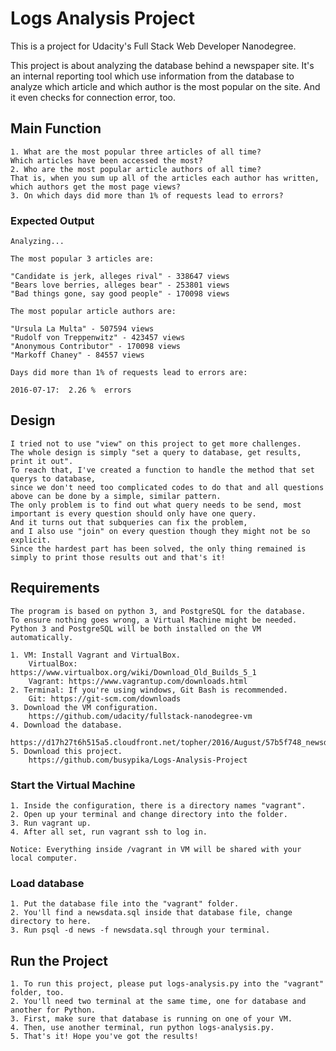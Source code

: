 # Logs Analysis Project

This is a project for Udacity's Full Stack Web Developer Nanodegree.

This project is about analyzing the database behind a newspaper site.
It's an internal reporting tool which use information from the database to analyze which article and which author is the most popular on the site.
And it even checks for connection error, too.

## Main Function

	1. What are the most popular three articles of all time?
	Which articles have been accessed the most?
   	2. Who are the most popular article authors of all time?
	That is, when you sum up all of the articles each author has written, which authors get the most page views?
   	3. On which days did more than 1% of requests lead to errors?

### Expected Output

    Analyzing...

    The most popular 3 articles are:

    "Candidate is jerk, alleges rival" - 338647 views
    "Bears love berries, alleges bear" - 253801 views
    "Bad things gone, say good people" - 170098 views

    The most popular article authors are:

    "Ursula La Multa" - 507594 views
    "Rudolf von Treppenwitz" - 423457 views
    "Anonymous Contributor" - 170098 views
    "Markoff Chaney" - 84557 views

    Days did more than 1% of requests lead to errors are:

    2016-07-17:  2.26 %  errors

## Design
	I tried not to use "view" on this project to get more challenges.
	The whole design is simply "set a query to database, get results, print it out".
	To reach that, I've created a function to handle the method that set querys to database, 
	since we don't need too complicated codes to do that and all questions above can be done by a simple, similar pattern.
	The only problem is to find out what query needs to be send, most important is every question should only have one query.
	And it turns out that subqueries can fix the problem, 
	and I also use "join" on every question though they might not be so explicit.
	Since the hardest part has been solved, the only thing remained is simply to print those results out and that's it!

## Requirements

    The program is based on python 3, and PostgreSQL for the database. 
    To ensure nothing goes wrong, a Virtual Machine might be needed. 
    Python 3 and PostgreSQL will be both installed on the VM automatically.

    1. VM: Install Vagrant and VirtualBox.
        VirtualBox: https://www.virtualbox.org/wiki/Download_Old_Builds_5_1
        Vagrant: https://www.vagrantup.com/downloads.html
    2. Terminal: If you're using windows, Git Bash is recommended.
        Git: https://git-scm.com/downloads
    3. Download the VM configuration.
        https://github.com/udacity/fullstack-nanodegree-vm
    4. Download the database.
        https://d17h27t6h515a5.cloudfront.net/topher/2016/August/57b5f748_newsdata/newsdata.zip
    5. Download this project.
        https://github.com/busypika/Logs-Analysis-Project

### Start the Virtual Machine

    1. Inside the configuration, there is a directory names "vagrant".
    2. Open up your terminal and change directory into the folder.
    3. Run vagrant up.
    4. After all set, run vagrant ssh to log in.
	
	Notice: Everything inside /vagrant in VM will be shared with your local computer.

### Load database

    1. Put the database file into the "vagrant" folder.
    2. You'll find a newsdata.sql inside that database file, change directory to here.
    3. Run psql -d news -f newsdata.sql through your terminal.

## Run the Project

    1. To run this project, please put logs-analysis.py into the "vagrant" folder, too.
    2. You'll need two terminal at the same time, one for database and another for Python.
    3. First, make sure that database is running on one of your VM.
    4. Then, use another terminal, run python logs-analysis.py.
    5. That's it! Hope you've got the results!
